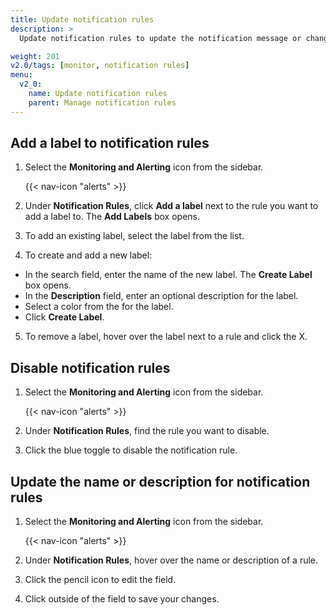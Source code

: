 ```yaml
---
title: Update notification rules
description: >
  Update notification rules to update the notification message or change the schedule or conditions.

weight: 201
v2.0/tags: [monitor, notification rules]
menu:
  v2_0:
    name: Update notification rules
    parent: Manage notification rules
---
```


## Add a label to notification rules

1. Select the **Monitoring and Alerting** icon from the sidebar.


    {{< nav-icon "alerts" >}}


2. Under **Notification Rules**, click **Add a label** next to the rule you want to add a label to. The **Add Labels** box opens.
3. To add an existing label, select the label from the list.
4. To create and add a new label:
  - In the search field, enter the name of the new label. The **Create Label** box opens.
  - In the **Description** field, enter an optional description for the label.
  - Select a color from the for the label.
  - Click **Create Label**.
5. To remove a label, hover over the label next to a rule and click the X.


## Disable notification rules

1. Select the **Monitoring and Alerting** icon from the sidebar.


    {{< nav-icon "alerts" >}}


2. Under **Notification Rules**, find the rule you want to disable.
3. Click the blue toggle to disable the notification rule.

## Update the name or description for notification rules

1. Select the **Monitoring and Alerting** icon from the sidebar.


    {{< nav-icon "alerts" >}}


2. Under **Notification Rules**, hover over the name or description of a rule.
3. Click the pencil icon to edit the field.
4. Click outside of the field to save your changes.
